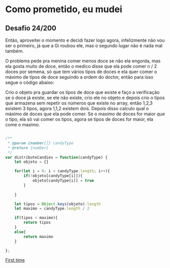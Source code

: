 # Como prometido, eu mudei

## Desafio 24/200

Então, aproveitei o momento e decidi fazer logo agora, infelizmente não vou ser o primeiro, já que a Gi roubou ele, mas o segundo lugar não é nada mal também.

O problema pede pra menina comer menos doce se não ela engorda, mas ela gosta muito de doce, então o medico disse que ela pode comer n / 2 doces por semena, só que tem vários tipos de doces e ela quer comer o máximo de tipos de doce seguindo a ordem do doctor, então para isso segue o código abaixo:

Crio o objeto pra guardar os tipos de doce que existe e faço a verificação se o doce já existe, se ele não existe, crio ele no objeto e depois crio o tipos que armazena sem repetir os números que existe no array, então 1,2,3 existem 3 tipos, agora 1,1,2 existem dois. Depois disso calculo qual o máximo de doces que ela pode comer. Se o maximo de doces for maior que o tipo, ela só vai comer os tipos, agora se tipos de doces for maior, ela come o maximo.


```javascript

/**
 * @param {number[]} candyType
 * @return {number}
 */
var distributeCandies = function(candyType) {
    let objeto = {}

    for(let i = 0; i < candyType.length; i++){
        if(!objeto[candyType[i]]){
            objeto[candyType[i]] = true
        }
        
    }

    let tipos = Object.keys(objeto).length
    let maximo = candyType.length / 2

    if(tipos < maximo){
        return tipos
    }
    else{
        return maximo
    }

};

```

[First time](https://leetcode.com/problems/distribute-candies/submissions/1640875686)